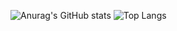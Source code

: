 
![Anurag's GitHub stats](https://github-readme-stats.vercel.app/api?username=KhaledGhonem724&theme=algolia&card_width=500&hide_title=true&show=prs_merged&show_icons=true&icon_color=27d4f1&ring_color=27d4f1)
![Top Langs](https://github-readme-stats.vercel.app/api/top-langs/?username=KhaledGhonem724&theme=algolia&langs_count=8&layout=compact&card_width=200&title_color=27d4f1)
